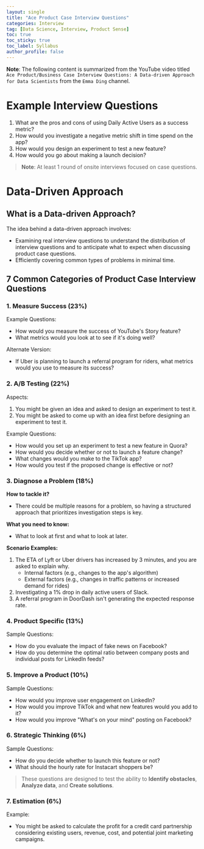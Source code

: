 ```yaml
---
layout: single
title: "Ace Product Case Interview Questions"
categories: Interview
tag: [Data Science, Interview, Product Sense]
toc: true
toc_sticky: true
toc_label: Syllabus
author_profile: false
---
```


**Note**: The following content is summarized from the YouTube video titled `Ace Product/Business Case Interview Questions: A Data-driven Approach for Data Scientists` from the `Emma Ding` channel.

# Example Interview Questions

1. What are the pros and cons of using Daily Active Users as a success metric?
2. How would you investigate a negative metric shift in time spend on the app?
3. How would you design an experiment to test a new feature?
4. How would you go about making a launch decision?

> **Note**: At least 1 round of onsite interviews focused on case questions.

# Data-Driven Approach

## What is a **Data-driven** Approach?

The idea behind a data-driven approach involves:

- Examining real interview questions to understand the distribution of interview questions and to anticipate what to expect when discussing product case questions.
- Efficiently covering common types of problems in minimal time.

## 7 Common Categories of Product Case Interview Questions

### 1. Measure Success (23%)

Example Questions:

- How would you measure the success of YouTube's Story feature?
- What metrics would you look at to see if it's doing well?

Alternate Version:

- If Uber is planning to launch a referral program for riders, what metrics would you use to measure its success?

### 2. A/B Testing (22%)

Aspects:

1. You might be given an idea and asked to design an experiment to test it.
2. You might be asked to come up with an idea first before designing an experiment to test it.

Example Questions:

- How would you set up an experiment to test a new feature in Quora?
- How would you decide whether or not to launch a feature change?
- What changes would you make to the TikTok app?
- How would you test if the proposed change is effective or not?

### 3. Diagnose a Problem (18%)

**How to tackle it?**

- There could be multiple reasons for a problem, so having a structured approach that prioritizes investigation steps is key.

**What you need to know:**

- What to look at first and what to look at later.

**Scenario Examples:**

1. The ETA of Lyft or Uber drivers has increased by 3 minutes, and you are asked to explain why.
   - Internal factors (e.g., changes to the app's algorithm)
   - External factors (e.g., changes in traffic patterns or increased demand for rides)
2. Investigating a 1% drop in daily active users of Slack.
3. A referral program in DoorDash isn't generating the expected response rate.

### 4. Product Specific (13%)

Sample Questions:

- How do you evaluate the impact of fake news on Facebook?
- How do you determine the optimal ratio between company posts and individual posts for LinkedIn feeds?

### 5. Improve a Product (10%)

Sample Questions:

- How would you improve user engagement on LinkedIn?
- How would you improve TikTok and what new features would you add to it?
- How would you improve "What's on your mind" posting on Facebook?

### 6. Strategic Thinking (6%)

Sample Questions:

- How do you decide whether to launch this feature or not?
- What should the hourly rate for Instacart shoppers be?

> These questions are designed to test the ability to **Identify obstacles**, **Analyze data**, and **Create solutions**.

### 7. Estimation (6%)

Example:

- You might be asked to calculate the profit for a credit card partnership considering existing users, revenue, cost, and potential joint marketing campaigns.
